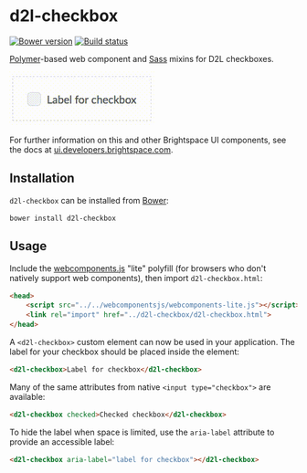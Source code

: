 # d2l-checkbox
[![Bower version][bower-image]][bower-url]
[![Build status][ci-image]][ci-url]

[Polymer](https://www.polymer-project.org)-based web component and [Sass](http://sass-lang.com/) mixins for D2L checkboxes.

![screenshot of checkbox component](/checkbox.gif?raw=true)

For further information on this and other Brightspace UI components, see the docs at [ui.developers.brightspace.com](http://ui.developers.brightspace.com/).

## Installation

`d2l-checkbox` can be installed from [Bower][bower-url]:

```shell
bower install d2l-checkbox
```

## Usage

Include the [webcomponents.js](http://webcomponents.org/polyfills/) "lite" polyfill (for browsers who don't natively support web components), then import `d2l-checkbox.html`:

```html
<head>
	<script src="../../webcomponentsjs/webcomponents-lite.js"></script>
	<link rel="import" href="../d2l-checkbox/d2l-checkbox.html">
</head>
```

A `<d2l-checkbox>` custom element can now be used in your application. The label
for your checkbox should be placed inside the element:

```html
<d2l-checkbox>Label for checkbox</d2l-checkbox>
```

Many of the same attributes from native `<input type="checkbox">` are available:

```html
<d2l-checkbox checked>Checked checkbox</d2l-checkbox>
```

To hide the label when space is limited, use the `aria-label` attribute to
provide an accessible label:

```html
<d2l-checkbox aria-label="label for checkbox"></d2l-checkbox>
```

[bower-url]: http://bower.io/search/?q=d2l-checkbox
[bower-image]: https://img.shields.io/bower/v/d2l-checkbox.svg
[ci-url]: https://travis-ci.org/BrightspaceUI/checkbox
[ci-image]: https://travis-ci.org/BrightspaceUI/checkbox.svg?branch=master

